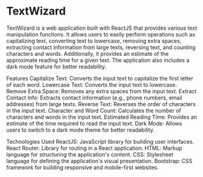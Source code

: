 # TextWizard

TextWizard is a web application built with ReactJS that provides various text manipulation functions. It allows users to easily perform operations such as capitalizing text, converting text to lowercase, removing extra spaces, extracting contact information from large texts, reversing text, and counting characters and words. Additionally, it provides an estimate of the approximate reading time for a given text. The application also includes a dark mode feature for better readability.

Features
Capitalize Text: Converts the input text to capitalize the first letter of each word.
Lowercase Text: Converts the input text to lowercase.
Remove Extra Space: Removes any extra spaces from the input text.
Extract Contact Info: Extracts contact information (e.g., phone numbers, email addresses) from large texts.
Reverse Text: Reverses the order of characters in the input text.
Character and Word Count: Calculates the number of characters and words in the input text.
Estimated Reading Time: Provides an estimate of the time required to read the input text.
Dark Mode: Allows users to switch to a dark mode theme for better readability.

Technologies Used
ReactJS: JavaScript library for building user interfaces.
React Router: Library for routing in a React application.
HTML: Markup language for structuring the application's content.
CSS: Stylesheet language for defining the application's visual presentation.
Bootstrap: CSS framework for building responsive and mobile-first websites.
